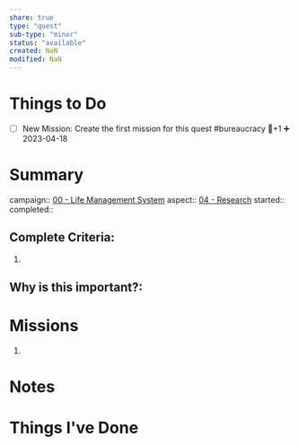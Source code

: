 ```yaml
---
share: true
type: "quest"
sub-type: "minor"
status: "available"
created: NaN 
modified: NaN
---
```

 
 
# Things to Do

- [ ] New Mission: Create the first mission for this quest #bureaucracy 🥄+1 ➕ 2023-04-18 
# Summary
campaign:: [00 - Life Management System](../00%20-%20Life%20Management%20System.md)
aspect:: [04 - Research](./04%20-%20Research.md)
started:: 
completed::
## Complete Criteria:
1. 

## Why is this important?:

# Missions
1.

# Notes

# Things I've Done